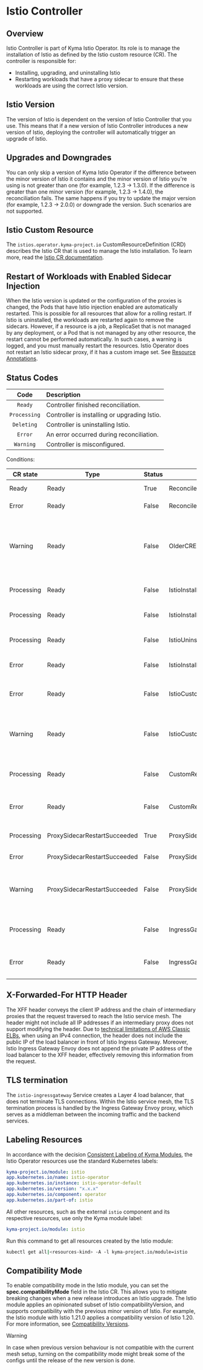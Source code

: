 # Istio Controller

## Overview

Istio Controller is part of Kyma Istio Operator. Its role is to manage the installation of Istio as defined by the Istio custom resource (CR). The controller is responsible for:
- Installing, upgrading, and uninstalling Istio
- Restarting workloads that have a proxy sidecar to ensure that these workloads are using the correct Istio version.

## Istio Version

The version of Istio is dependent on the version of Istio Controller that you use. This means that if a new version of Istio Controller introduces a new version of Istio, deploying the controller will automatically trigger an upgrade of Istio.

## Upgrades and Downgrades

You can only skip a version of Kyma Istio Operator if the difference between the minor version of Istio it contains and the minor version of Istio you're using is not greater than one (for example, 1.2.3 -> 1.3.0).
If the difference is greater than one minor version (for example, 1.2.3 -> 1.4.0), the reconciliation fails.
The same happens if you try to update the major version (for example, 1.2.3 -> 2.0.0) or downgrade the version. Such scenarios are not supported.

## Istio Custom Resource

The `istios.operator.kyma-project.io` CustomResourceDefinition (CRD) describes the Istio CR that is used to manage the Istio installation. To learn more, read the [Istio CR documentation](04-00-istio-custom-resource.md).

## Restart of Workloads with Enabled Sidecar Injection

When the Istio version is updated or the configuration of the proxies is changed, the Pods that have Istio injection enabled are automatically restarted. This is possible for all resources that allow for a rolling restart. If Istio is uninstalled, the workloads are restarted again to remove the sidecars.
However, if a resource is a job, a ReplicaSet that is not managed by any deployment, or a Pod that is not managed by any other resource, the restart cannot be performed automatically. In such cases, a warning is logged, and you must manually restart the resources.
Istio Operator does not restart an Istio sidecar proxy, if it has a custom image set. See [Resource Annotations](https://istio.io/latest/docs/reference/config/annotations/#SidecarProxyImage).

## Status Codes

|     Code     | Description                                  |
|:------------:|:---------------------------------------------|
|   `Ready`    | Controller finished reconciliation.          |
| `Processing` | Controller is installing or upgrading Istio. |
|  `Deleting`  | Controller is uninstalling Istio.            |
|   `Error`    | An error occurred during reconciliation.     |
|  `Warning`   | Controller is misconfigured.                 |

Conditions:

| CR state   | Type                         | Status | Reason                            | Message                                                                                  |
|------------|------------------------------|--------|-----------------------------------|------------------------------------------------------------------------------------------|
| Ready      | Ready                        | True   | ReconcileSucceeded                | Reconciliation succeeded                                                                 |
| Error      | Ready                        | False  | ReconcileFailed                   | Reconciliation failed                                                                    |
| Warning    | Ready                        | False  | OlderCRExists                     | This Istio custom resource is not the oldest one and does not represent the module state |
| Processing | Ready                        | False  | IstioInstallNotNeeded             | Istio installation is not needed                                                         |
| Processing | Ready                        | False  | IstioInstallSucceeded             | Istio installation succeeded                                                             |
| Processing | Ready                        | False  | IstioUninstallSucceeded           | Istio uninstallation succeded                                                            |
| Error      | Ready                        | False  | IstioInstallUninstallFailed       | Istio install or uninstall failed                                                        |
| Error      | Ready                        | False  | IstioCustomResourceMisconfigured  | Istio custom resource has invalid configuration                                          |
| Warning    | Ready                        | False  | IstioCustomResourcesDangling      | Istio deletion blocked because of existing Istio custom resources                        |
| Processing | Ready                        | False  | CustomResourcesReconcileSucceeded | Custom resources reconciliation succeeded                                                |
| Error      | Ready                        | False  | CustomResourcesReconcileFailed    | Custom resources reconciliation failed                                                   |
| Processing | ProxySidecarRestartSucceeded | True   | ProxySidecarRestartSucceeded      | Proxy sidecar restart succeeded                                                          |
| Error      | ProxySidecarRestartSucceeded | False  | ProxySidecarRestartFailed         | Proxy sidecar restart failed                                                             |
| Warning    | ProxySidecarRestartSucceeded | False  | ProxySidecarManualRestartRequired | Proxy sidecar manual restart is required for some workloads                              |
| Processing | Ready                        | False  | IngressGatewayReconcileSucceeded  | Istio Ingress Gateway reconciliation succeeded                                           |
| Error      | Ready                        | False  | IngressGatewayReconcileFailed     | Istio Ingress Gateway reconciliation failed                                              |

## X-Forwarded-For HTTP Header

The XFF header conveys the client IP address and the chain of intermediary proxies that the request traversed to reach the Istio service mesh.
The header might not include all IP addresses if an intermediary proxy does not support modifying the header.
Due to [technical limitations of AWS Classic ELBs](https://docs.aws.amazon.com/elasticloadbalancing/latest/classic/enable-proxy-protocol.html#proxy-protocol), when using an IPv4 connection, the header does not include the public IP of the load balancer in front of Istio Ingress Gateway.
Moreover, Istio Ingress Gateway Envoy does not append the private IP address of the load balancer to the XFF header, effectively removing this information from the request.

## TLS termination
The `istio-ingressgateway` Service creates a Layer 4 load balancer, that does not terminate TLS connections. Within the Istio service mesh,
the TLS termination process is handled by the Ingress Gateway Envoy proxy, which serves as a middleman between the incoming traffic and the backend services.

## Labeling Resources

In accordance with the decision [Consistent Labeling of Kyma Modules](https://github.com/kyma-project/community/issues/864), the Istio Operator resources use the standard Kubernetes labels:


```yaml
kyma-project.io/module: istio
app.kubernetes.io/name: istio-operator
app.kubernetes.io/instance: istio-operator-default
app.kubernetes.io/version: "x.x.x"
app.kubernetes.io/component: operator
app.kubernetes.io/part-of: istio
```

All other resources, such as the external `istio` component and its respective resources, use only the Kyma module label:

```yaml
kyma-project.io/module: istio
```

Run this command to get all resources created by the Istio module:

```bash
kubectl get all|<resources-kind> -A -l kyma-project.io/module=istio
```

## Compatibility Mode

To enable compatibility mode in the Istio module, you can set the **spec.compatibilityMode** field in the Istio CR. This allows you to mitigate breaking changes when a new release introduces an Istio upgrade. The Istio module applies an opinionated subset of Istio compatibilityVersion, and supports compatibility with the previous minor version of Istio. For example, the Istio module with Istio 1.21.0 applies a compatibility version of Istio 1.20. For more information, see [Compatibility Versions](https://istio.io/latest/docs/setup/additional-setup/compatibility-versions/).

> [!WARNING]
> In case when previous version behaviour is not compatible with the current mesh setup, turning on the compatibility mode might break some of the configs until the release of the new version is done.
